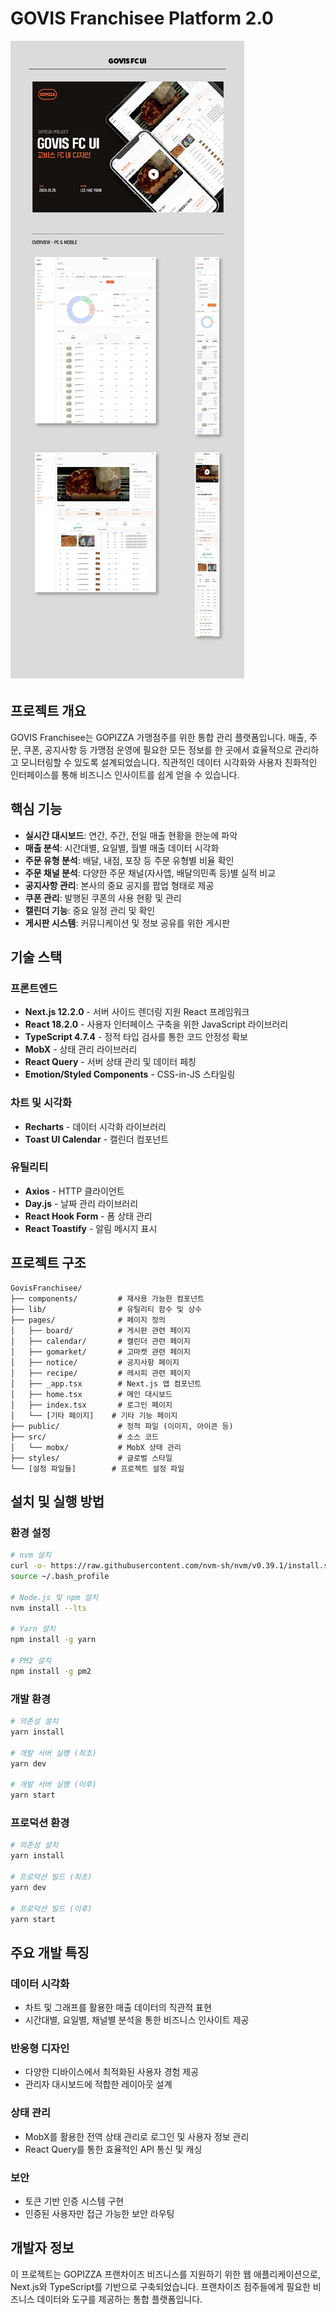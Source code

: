 # GOVIS Franchisee Platform 2.0

![GOPIZZA Logo](public/images/thumb.png)

## 프로젝트 개요

GOVIS Franchisee는 GOPIZZA 가맹점주를 위한 통합 관리 플랫폼입니다. 매출, 주문, 쿠폰, 공지사항 등 가맹점 운영에 필요한 모든 정보를 한 곳에서 효율적으로 관리하고 모니터링할 수 있도록 설계되었습니다. 직관적인 데이터 시각화와 사용자 친화적인 인터페이스를 통해 비즈니스 인사이트를 쉽게 얻을 수 있습니다.

## 핵심 기능

- **실시간 대시보드**: 연간, 주간, 전일 매출 현황을 한눈에 파악
- **매출 분석**: 시간대별, 요일별, 월별 매출 데이터 시각화
- **주문 유형 분석**: 배달, 내점, 포장 등 주문 유형별 비율 확인
- **주문 채널 분석**: 다양한 주문 채널(자사앱, 배달의민족 등)별 실적 비교
- **공지사항 관리**: 본사의 중요 공지를 팝업 형태로 제공
- **쿠폰 관리**: 발행된 쿠폰의 사용 현황 및 관리
- **캘린더 기능**: 중요 일정 관리 및 확인
- **게시판 시스템**: 커뮤니케이션 및 정보 공유를 위한 게시판

## 기술 스택

### 프론트엔드
- **Next.js 12.2.0** - 서버 사이드 렌더링 지원 React 프레임워크
- **React 18.2.0** - 사용자 인터페이스 구축을 위한 JavaScript 라이브러리
- **TypeScript 4.7.4** - 정적 타입 검사를 통한 코드 안정성 확보
- **MobX** - 상태 관리 라이브러리
- **React Query** - 서버 상태 관리 및 데이터 페칭
- **Emotion/Styled Components** - CSS-in-JS 스타일링

### 차트 및 시각화
- **Recharts** - 데이터 시각화 라이브러리
- **Toast UI Calendar** - 캘린더 컴포넌트

### 유틸리티
- **Axios** - HTTP 클라이언트
- **Day.js** - 날짜 관리 라이브러리
- **React Hook Form** - 폼 상태 관리
- **React Toastify** - 알림 메시지 표시

## 프로젝트 구조

```
GovisFranchisee/
├── components/         # 재사용 가능한 컴포넌트
├── lib/                # 유틸리티 함수 및 상수
├── pages/              # 페이지 정의
│   ├── board/          # 게시판 관련 페이지
│   ├── calendar/       # 캘린더 관련 페이지
│   ├── gomarket/       # 고마켓 관련 페이지
│   ├── notice/         # 공지사항 페이지
│   ├── recipe/         # 레시피 관련 페이지
│   ├── _app.tsx        # Next.js 앱 컴포넌트
│   ├── home.tsx        # 메인 대시보드
│   ├── index.tsx       # 로그인 페이지
│   └── [기타 페이지]    # 기타 기능 페이지
├── public/             # 정적 파일 (이미지, 아이콘 등)
├── src/                # 소스 코드
│   └── mobx/           # MobX 상태 관리
├── styles/             # 글로벌 스타일
└── [설정 파일들]        # 프로젝트 설정 파일
```

## 설치 및 실행 방법

### 환경 설정
```bash
# nvm 설치
curl -o- https://raw.githubusercontent.com/nvm-sh/nvm/v0.39.1/install.sh | bash
source ~/.bash_profile

# Node.js 및 npm 설치
nvm install --lts

# Yarn 설치
npm install -g yarn

# PM2 설치
npm install -g pm2
```

### 개발 환경
```bash
# 의존성 설치
yarn install

# 개발 서버 실행 (최초)
yarn dev

# 개발 서버 실행 (이후)
yarn start
```

### 프로덕션 환경
```bash
# 의존성 설치
yarn install

# 프로덕션 빌드 (최초)
yarn dev

# 프로덕션 빌드 (이후)
yarn start
```



## 주요 개발 특징

### 데이터 시각화
- 차트 및 그래프를 활용한 매출 데이터의 직관적 표현
- 시간대별, 요일별, 채널별 분석을 통한 비즈니스 인사이트 제공

### 반응형 디자인
- 다양한 디바이스에서 최적화된 사용자 경험 제공
- 관리자 대시보드에 적합한 레이아웃 설계

### 상태 관리
- MobX를 활용한 전역 상태 관리로 로그인 및 사용자 정보 관리
- React Query를 통한 효율적인 API 통신 및 캐싱

### 보안
- 토큰 기반 인증 시스템 구현
- 인증된 사용자만 접근 가능한 보안 라우팅

## 개발자 정보

이 프로젝트는 GOPIZZA 프랜차이즈 비즈니스를 지원하기 위한 웹 애플리케이션으로, Next.js와 TypeScript를 기반으로 구축되었습니다. 프랜차이즈 점주들에게 필요한 비즈니스 데이터와 도구를 제공하는 통합 플랫폼입니다.

